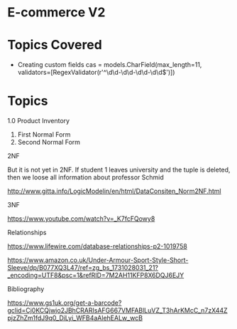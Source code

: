 # E-commerce V2





# Topics Covered

- Creating custom fields 
cas = models.CharField(max_length=11, validators=[RegexValidator(r'^\d\d-\d\d-\d\d-\d\d$')])




# Topics

1.0 Product Inventory

1. First Normal Form
2. Second Normal Form





2NF

But it is not yet in 2NF. If student 1 leaves university and the tuple is deleted, then we loose all information about professor Schmid


http://www.gitta.info/LogicModelin/en/html/DataConsiten_Norm2NF.html

3NF


https://www.youtube.com/watch?v=_K7fcFQowy8


Relationships

https://www.lifewire.com/database-relationships-p2-1019758









https://www.amazon.co.uk/Under-Armour-Sport-Style-Short-Sleeve/dp/B077XQ3L47/ref=zg_bs_1731028031_21?_encoding=UTF8&psc=1&refRID=7M2AH11KFP8X6DQJ6EJY




Bibliography

https://www.gs1uk.org/get-a-barcode?gclid=Cj0KCQjwjo2JBhCRARIsAFG667VMFABlLuVZ_T3hArKMcC_n7zX44ZpjzZhZm1fdJ9q0_DiLyi_WFB4aAlehEALw_wcB